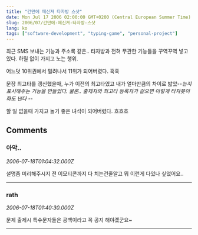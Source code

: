 ```yaml
---
title: "간만에 메신져 타자방 스샷"
date: Mon Jul 17 2006 02:00:00 GMT+0200 (Central European Summer Time)
slug: 2006/07/간만에-메신져-타자방-스샷
lang: ko
tags: ["software-development", "typing-game", "personal-project"]
---
```


최근 SMS 보내는 기능과 주소록 같은..
타자방과 전혀 무관한 기능들을 꾸역꾸역 넣고 있다.
하릴 없이 가지고 노는 행위.

어느덧 10위권에서 밀려나서 11위가 되어버렸다. 흑흑

문장 최고타를 갱신했을때, 누가 이전의 최고타였고
내가 얼마만큼의 차이로 밟았-_-는지 표시해주는 기능을 만들었다.
물론.. 출제자와 최고타 등록자가 같으면 이렇게 타자봇이 화도 낸다 -_-

할 일 없을때 가지고 놀기 좋은 녀석이 되어버렸다. 흐흐흐

## Comments

### 아악..
*2006-07-18T01:04:32.000Z*

설명좀 미리해주시지
전 이모티콘까지 다 치는건줄알고 뭐 이런게 다있나 싶었어요..

---

### rath
*2006-07-18T01:40:30.000Z*

문제 출제시 특수문자들은 공백이라고 꼭 공지 해야겠군요~

---
